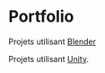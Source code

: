 # Portfolio

Projets utilisant [Blender](/portfolio/blender.md)

<RouterLink to="/portfolio/blender.html"><i class="fas fa-cubes fa-7x orange svgBorder" aria-hidden="true"></i></RouterLink>


Projets utilisant [Unity](/portfolio/unity.md).

<RouterLink to="/portfolio/unity.html"><i class="fab fa-unity fa-7x black" aria-hidden="true"></i></RouterLink>



